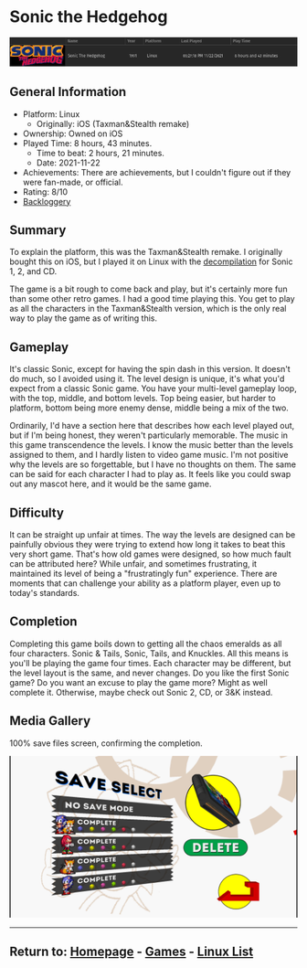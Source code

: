# Sonic the Hedgehog

![](./Assets/Sonic1-PlayStats.png)

## General Information

- Platform: Linux
	- Originally: iOS (Taxman&Stealth remake)
- Ownership: Owned on iOS
- Played Time: 8 hours, 43 minutes.
	- Time to beat: 2 hours, 21 minutes.
	- Date: 2021-11-22
- Achievements: There are achievements, but I couldn't figure out if they were fan-made, or official.
- Rating: 8/10
- [Backloggery](https://www.backloggery.com/games.php?user=QueenRaven29&search=Sonic+the+Hedgehog)

## Summary
To explain the platform, this was the Taxman&Stealth remake. I originally bought this on iOS, but I played it on Linux with the [decompilation](https://github.com/Rubberduckycooly/Sonic-1-2-2013-Decompilation) for Sonic 1, 2, and CD. 

The game is a bit rough to come back and play, but it's certainly more fun than some other retro games. I had a good time playing this. You get to play as all the characters in the Taxman&Stealth version, which is the only real way to play the game as of writing this. 

## Gameplay
It's classic Sonic, except for having the spin dash in this version. It doesn't do much, so I avoided using it. The level design is unique, it's what you'd expect from a classic Sonic game. You have your multi-level gameplay loop, with the top, middle, and bottom levels. Top being easier, but harder to platform, bottom being more enemy dense, middle being a mix of the two. 

Ordinarily, I'd have a section here that describes how each level played out, but if I'm being honest, they weren't particularly memorable. The music in this game transcendence the levels. I know the music better than the levels assigned to them, and I hardly listen to video game music. I'm not positive why the levels are so forgettable, but I have no thoughts on them. The same can be said for each character I had to play as. It feels like you could swap out any mascot here, and it would be the same game.

## Difficulty
It can be straight up unfair at times. The way the levels are designed can be painfully obvious they were trying to extend how long it takes to beat this very short game. That's how old games were designed, so how much fault can be attributed here? While unfair, and sometimes frustrating, it maintained its level of being a "frustratingly fun" experience. There are moments that can challenge your ability as a platform player, even up to today's standards.

## Completion
Completing this game boils down to getting all the chaos emeralds as all four characters. Sonic & Tails, Sonic, Tails, and Knuckles. All this means is you'll be playing the game four times. Each character may be different, but the level layout is the same, and never changes. Do you like the first Sonic game? Do you want an excuse to play the game more? Might as well complete it. Otherwise, maybe check out Sonic 2, CD, or 3&K instead.

## Media Gallery

100% save files screen, confirming the completion.

![](./Assets/Sonic1-100.png)

* * *
## Return to: [Homepage](/index) - [Games](/Games/games-index) - [Linux List](/Linux/linux-index)